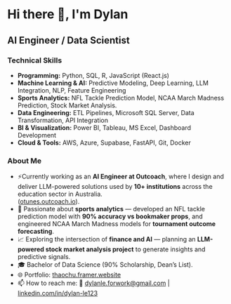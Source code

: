 
# Hi there 🤗, I'm Dylan

## AI Engineer / Data Scientist  

### Technical Skills  
* **Programming:** Python, SQL, R, JavaScript (React.js)  
* **Machine Learning & AI:** Predictive Modeling, Deep Learning, LLM Integration, NLP, Feature Engineering  
* **Sports Analytics:** NFL Tackle Prediction Model, NCAA March Madness Prediction, Stock Market Analysis.
* **Data Engineering:** ETL Pipelines, Microsoft SQL Server, Data Transformation, API Integration  
* **BI & Visualization:** Power BI, Tableau, MS Excel, Dashboard Development  
* **Cloud & Tools:** AWS, Azure, Supabase, FastAPI, Git, Docker  

### About Me  
* ⚡Currently working as an **AI Engineer at Outcoach**, where I design and deliver LLM-powered solutions used by **10+ institutions** across the education sector in Australia.  
([otunes.outcoach.io](https://otunes.outcoach.io)).  
* 🏈 Passionate about **sports analytics** — developed an NFL tackle prediction model with **90% accuracy vs bookmaker props**, and engineered NCAA March Madness models for **tournament outcome forecasting**.  
* 📈 Exploring the intersection of **finance and AI** — planning an **LLM-powered stock market analysis project** to generate insights and predictive signals.  
* 🎓 Bachelor of Data Science (90% Scholarship, Dean’s List).  
* 🌐 Portfolio: [thaochu.framer.website](https://thaochu.framer.website)  
* 📫 How to reach me: 📧 dylanle.forwork@gmail.com | [linkedin.com/in/dylan-le123](https://www.linkedin.com/in/dylan-le123/)  
